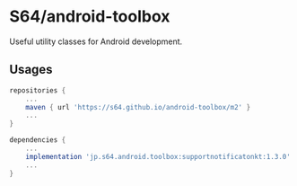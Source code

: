 # S64/android-toolbox

Useful utility classes for Android development.

## Usages

```groovy
repositories {
    ...
    maven { url 'https://s64.github.io/android-toolbox/m2' }
    ...
}
```

```groovy
dependencies {
    ...
    implementation 'jp.s64.android.toolbox:supportnotificatonkt:1.3.0'
    ...
}
```
